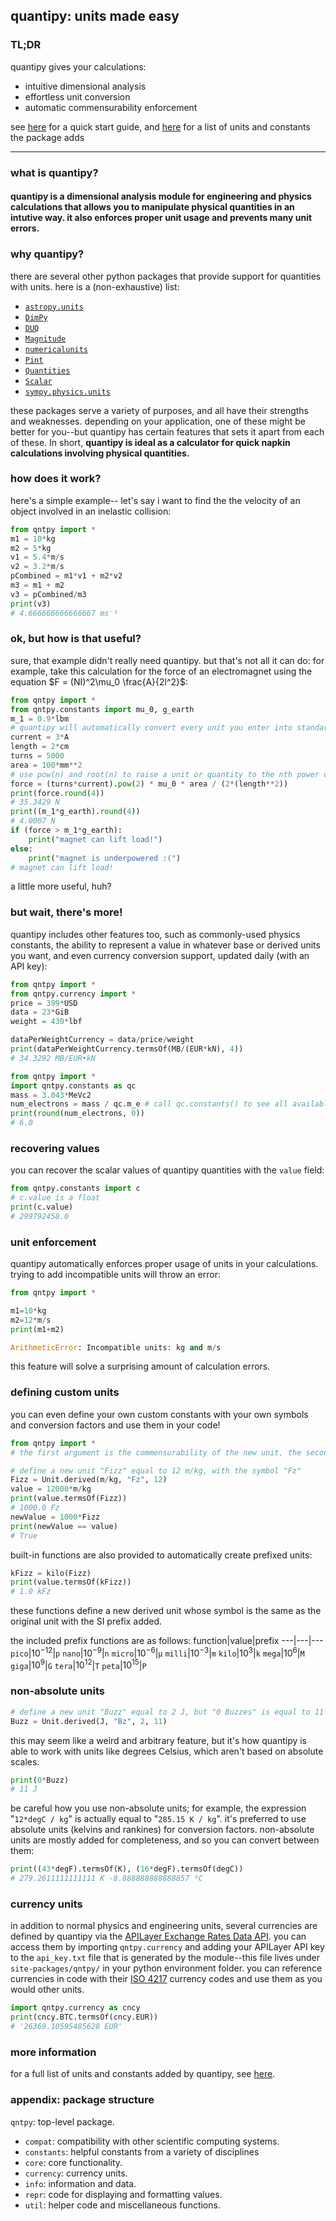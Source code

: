 ## quantipy: units made easy
### TL;DR
quantipy gives your calculations:
- intuitive dimensional analysis
- effortless unit conversion
- automatic commensurability enforcement

see [here](https://github.com/itsmiir/qpy/blob/main/doc/quick-start.md) for a quick start guide, and [here](https://github.com/itsmiir/qpy/blob/main/doc/units.md) for a list of units and constants the package adds

---
### what is quantipy?

#### quantipy is a dimensional analysis module for engineering and physics calculations that allows you to manipulate physical quantities in an intutive way. it also enforces proper unit usage and prevents many unit errors.

### why quantipy?
there are several other python packages that provide support for quantities with units. here is a (non-exhaustive) list:
- [`astropy.units`](https://docs.astropy.org/en/latest/units)
- [`DimPy`](http://www.inference.org.uk/db410/)
- [`DUQ`](https://github.com/AAriam/duq)
- [`Magnitude`](https://juanreyero.com/open/magnitude/)
- [`numericalunits`](https://github.com/sbyrnes321/numericalunits)
- [`Pint`](https://pint.readthedocs.io/en/stable/index.html)
- [`Quantities`](https://python-quantities.readthedocs.io/en/latest/index.html)
- [`Scalar`](http://russp.us/scalar-guide.htm)
- [`sympy.physics.units`](https://docs.sympy.org/latest/modules/physics/units/index.html)

these packages serve a variety of purposes, and all have their strengths and weaknesses. depending on your application, one of these might be better for you--but quantipy has certain features that sets it apart from each of these. In short, **quantipy is ideal as a calculator for quick napkin calculations involving physical quantities.**
### how does it work?

here's a simple example-- let's say i want to find the the velocity of an object involved in an inelastic collision:
```py
from qntpy import *
m1 = 10*kg
m2 = 5*kg
v1 = 5.4*m/s
v2 = 3.2*m/s
pCombined = m1*v1 + m2*v2
m3 = m1 + m2
v3 = pCombined/m3
print(v3)
# 4.666666666666667 ms⁻¹
```
### ok, but how is that useful?

sure, that example didn't really need quantipy. but that's not all it can do: for example, take this calculation for the force of an electromagnet using the equation $F = (NI)^2\mu_0 \frac{A}{2l^2}$:
```py
from qntpy import *
from qntpy.constants import mu_0, g_earth
m_1 = 0.9*lbm
# quantipy will automatically convert every unit you enter into standard (SI) units
current = 3*A
length = 2*cm
turns = 5000
area = 100*mm**2
# use pow(n) and root(n) to raise a unit or quantity to the nth power or the nth root respectively--floating point error sometimes causes problems with the python ** operator, especially for root calculations
force = (turns*current).pow(2) * mu_0 * area / (2*(length**2))
print(force.round(4))
# 35.3429 N
print((m_1*g_earth).round(4))
# 4.0007 N
if (force > m_1*g_earth):
    print("magnet can lift load!")
else:
    print("magnet is underpowered :(")
# magnet can lift load!
```
a little more useful, huh?

### but wait, there's more!

quantipy includes other features too, such as commonly-used physics constants, the ability to represent a value in whatever base or derived units you want, and even currency conversion support, updated daily (with an API key):
```py
from qntpy import *
from qntpy.currency import *
price = 399*USD
data = 23*GiB
weight = 430*lbf

dataPerWeightCurrency = data/price/weight
print(dataPerWeightCurrency.termsOf(MB/(EUR*kN), 4))
# 34.3292 MB/EUR•kN
```
```py
from qntpy import *
import qntpy.constants as qc
mass = 3.043*MeVc2
num_electrons = mass / qc.m_e # call qc.constants() to see all available constants
print(round(num_electrons, 0))
# 6.0
```
### recovering values
you can recover the scalar values of quantipy quantities with the `value` field:
```py
from qntpy.constants import c
# c.value is a float
print(c.value)
# 299792458.0
```
### unit enforcement
quantipy automatically enforces proper usage of units in your calculations. trying to add incompatible units will throw an error:
```py
from qntpy import *

m1=10*kg
m2=12*m/s
print(m1+m2)

ArithmeticError: Incompatible units: kg and m/s
```
this feature will solve a surprising amount of calculation errors.
### defining custom units
you can even define your own custom constants with your own symbols and conversion factors and use them in your code!
```py
from qntpy import *
# the first argument is the commensurability of the new unit, the second is its unit symbol, the third is its value

# define a new unit "Fizz" equal to 12 m/kg, with the symbol "Fz"
Fizz = Unit.derived(m/kg, "Fz", 12)
value = 12000*m/kg
print(value.termsOf(Fizz))
# 1000.0 Fz
newValue = 1000*Fizz
print(newValue == value)
# True

```
built-in functions are also provided to automatically create prefixed units:
```py
kFizz = kilo(Fizz)
print(value.termsOf(kFizz))
# 1.0 kFz
```
these functions define a new derived unit whose symbol is the same as the original unit with the SI prefix added.

the included prefix functions are as follows:
function|value|prefix
---|---|---
`pico`|$10^{-12}{}$|`p`
`nano`|$10^{-9}{}$|`n`
`micro`|$10^{-6}{}$|`μ`
`milli`|$10^{-3}{}$|`m`
`kilo`|$10^{3}{}$|`k`
`mega`|$10^{6}{}$|`M`
`giga`|$10^{9}{}$|`G`
`tera`|$10^{12}{}$|`T`
`peta`|$10^{15}{}$|`P`

### non-absolute units
```py
# define a new unit "Buzz" equal to 2 J, but "0 Buzzes" is equal to 11 J.
Buzz = Unit.derived(J, "Bz", 2, 11)
```
this may seem like a weird and arbitrary feature, but it's how quantipy is able to work with units like degrees Celsius, which aren't based on absolute scales.
```py
print(0*Buzz)
# 11 J
```
be careful how you use non-absolute units; for example, the expression "`12*degC / kg`" is actually equal to "`285.15 K / kg`". it's preferred to use absolute units (kelvins and rankines) for conversion factors. non-absolute units are mostly added for completeness, and so you can convert between them:
```py
print((43*degF).termsOf(K), (16*degF).termsOf(degC))
# 279.2611111111111 K -8.888888888888857 ⁰C
```
### currency units
in addition to normal physics and engineering units, several currencies are defined by quantipy via the [APILayer Exchange Rates Data API](https://apilayer.com/marketplace/exchangerates_data-api). you can access them by importing `qntpy.currency` and adding your APILayer API key to the `api_key.txt` file that is generated by the module--this file lives under `site-packages/qntpy/` in your python environment folder. you can reference currencies in code with their [ISO 4217](https://en.wikipedia.org/wiki/ISO_4217) currency codes and use them as you would other units.
```py
import qntpy.currency as cncy
print(cncy.BTC.termsOf(cncy.EUR))
# '26369.10595485628 EUR'
```
### more information

for a full list of units and constants added by quantipy, see [here](https://github.com/itsmiir/qpy/blob/main/doc/units.md).

### appendix: package structure


`qntpy`: top-level package.
- `compat`: compatibility with other scientific computing systems.
- `constants`: helpful constants from a variety of disciplines
- `core`: core functionality.
- `currency`: currency units.
- `info`: information and data.
- `repr`: code for displaying and formatting values.
- `util`: helper code and miscellaneous functions.